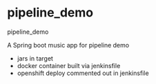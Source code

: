 # pipeline_demo
pipeline_demo

A Spring boot music app for pipeline demo
 - jars in target
 - docker container built via jenkinsfile
 - openshift deploy commented out in jenkinsfile
